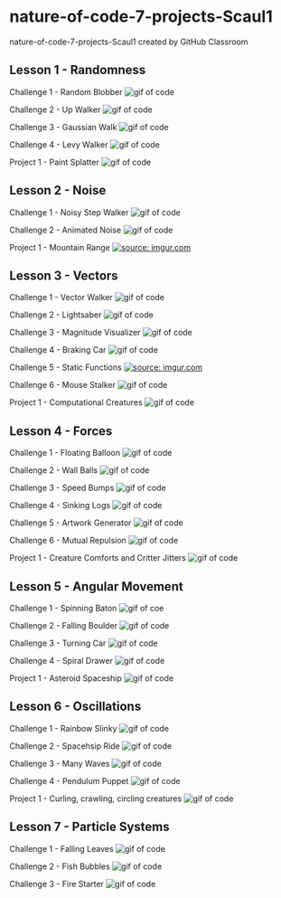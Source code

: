 # nature-of-code-7-projects-Scaul1
nature-of-code-7-projects-Scaul1 created by GitHub Classroom

## Lesson 1 - Randomness 

Challenge 1 - Random Blobber
![gif of code](https://i.imgur.com/ylW3AaR.gif)

Challenge 2 - Up Walker
![gif of code](https://i.imgur.com/x3L5ZZd.gif)

Challenge 3 - Gaussian Walk
![gif of code](https://i.imgur.com/u84ldBE.gif)

Challenge 4 - Levy Walker
![gif of code](https://i.imgur.com/LTLXHdl.gif)

Project 1 - Paint Splatter
![gif of code](https://i.imgur.com/ks6pqiE.gif)

## Lesson 2 - Noise 

Challenge 1 - Noisy Step Walker
![gif of code](https://i.imgur.com/lCuStIV.gif)

Challenge 2 - Animated Noise
![gif of code](https://i.imgur.com/MyrgjtL.gif)

Project 1 - Mountain Range
<a href="https://imgur.com/hx279Ob"><img src="https://i.imgur.com/hx279Ob.png" title="source: imgur.com" /></a>

## Lesson 3 - Vectors 

Challenge 1 - Vector Walker
![gif of code](https://i.imgur.com/ZDI3svc.gif)

Challenge 2 - Lightsaber
![gif of code](https://i.imgur.com/Vekm2j3.gif)

Challenge 3 - Magnitude Visualizer
![gif of code](https://i.imgur.com/Wh2pLMa.gif)

Challenge 4 - Braking Car
![gif of code](https://i.imgur.com/EcWlpA8.gif)

Challenge 5 - Static Functions
<a href="https://imgur.com/n6VmG4v"><img src="https://i.imgur.com/n6VmG4v.png?1" title="source: imgur.com" /></a>

Challenge 6 - Mouse Stalker
![gif of code](https://i.imgur.com/4cwqYAH.gif)

Project 1 - Computational Creatures
![gif of code](https://i.imgur.com/Pd3FB3N.gif)

## Lesson 4 - Forces

Challenge 1 - Floating Balloon
![gif of code](https://i.imgur.com/U09oJij.gif)

Challenge 2 - Wall Balls
![gif of code](https://i.imgur.com/eIGZhbD.gif)

Challenge 3 - Speed Bumps
![gif of code](https://i.imgur.com/kDJ9Cjo.gif)

Challenge 4 - Sinking Logs
![gif of code](https://i.imgur.com/fX7q3EK.gif)

Challenge 5 - Artwork Generator
![gif of code](https://i.imgur.com/oguN3ep.gif)

Challenge 6 - Mutual Repulsion
![gif of code](https://i.imgur.com/0QGw1qp.gif)

Project 1 - Creature Comforts and Critter Jitters
![gif of code](https://i.imgur.com/syMz5qN.gif)

## Lesson 5 - Angular Movement

Challenge 1 - Spinning Baton
![gif of coe](https://i.imgur.com/JkZbxux.gif)

Challenge 2 - Falling Boulder
![gif of code](https://i.imgur.com/KpGfypg.gif)

Challenge 3 - Turning Car
![gif of code](https://i.imgur.com/Z7m1ZeW.gif)

Challenge 4 - Spiral Drawer
![gif of code](https://i.imgur.com/WmSu0pi.gif)

Project 1 - Asteroid Spaceship
![gif of code](https://i.imgur.com/qsxS0zw.gif)

## Lesson 6 - Oscillations

Challenge 1 - Rainbow Slinky
![gif of code](https://i.imgur.com/Hgssf1I.gif)

Challenge 2 - Spacehsip Ride
![gif of code](https://i.imgur.com/pprfUxq.gif)

Challenge 3 - Many Waves
![gif of code](https://i.imgur.com/14wyNcc.gif)

Challenge 4 - Pendulum Puppet
![gif of code](https://i.imgur.com/Ju3XF3h.gif)

Project 1 - Curling, crawling, circling creatures
![gif of code](https://i.imgur.com/Ki1SQ7m.gif)

## Lesson 7 - Particle Systems

Challenge 1 - Falling Leaves
![gif of code](https://i.imgur.com/ldggylb.gif)

Challenge 2 - Fish Bubbles
![gif of code](https://i.imgur.com/giRm1Mk.gif)

Challenge 3 - Fire Starter
![gif of code](https://i.imgur.com/DqawNwq.gif)
